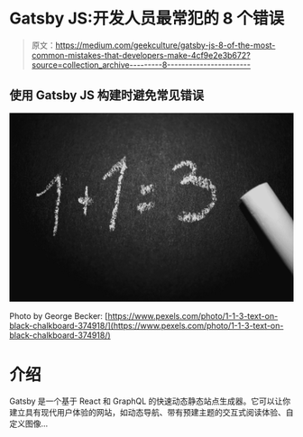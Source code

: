 # Gatsby JS:开发人员最常犯的 8 个错误

> 原文：<https://medium.com/geekculture/gatsby-js-8-of-the-most-common-mistakes-that-developers-make-4cf9e2e3b672?source=collection_archive---------8----------------------->

## 使用 Gatsby JS 构建时避免常见错误

![](img/87753b7ff61b84e254c11e78a77b22d8.png)

Photo by George Becker: [https://www.pexels.com/photo/1-1-3-text-on-black-chalkboard-374918/](https://www.pexels.com/photo/1-1-3-text-on-black-chalkboard-374918/)

# 介绍

Gatsby 是一个基于 React 和 GraphQL 的快速动态静态站点生成器。它可以让你建立具有现代用户体验的网站，如动态导航、带有预建主题的交互式阅读体验、自定义图像…